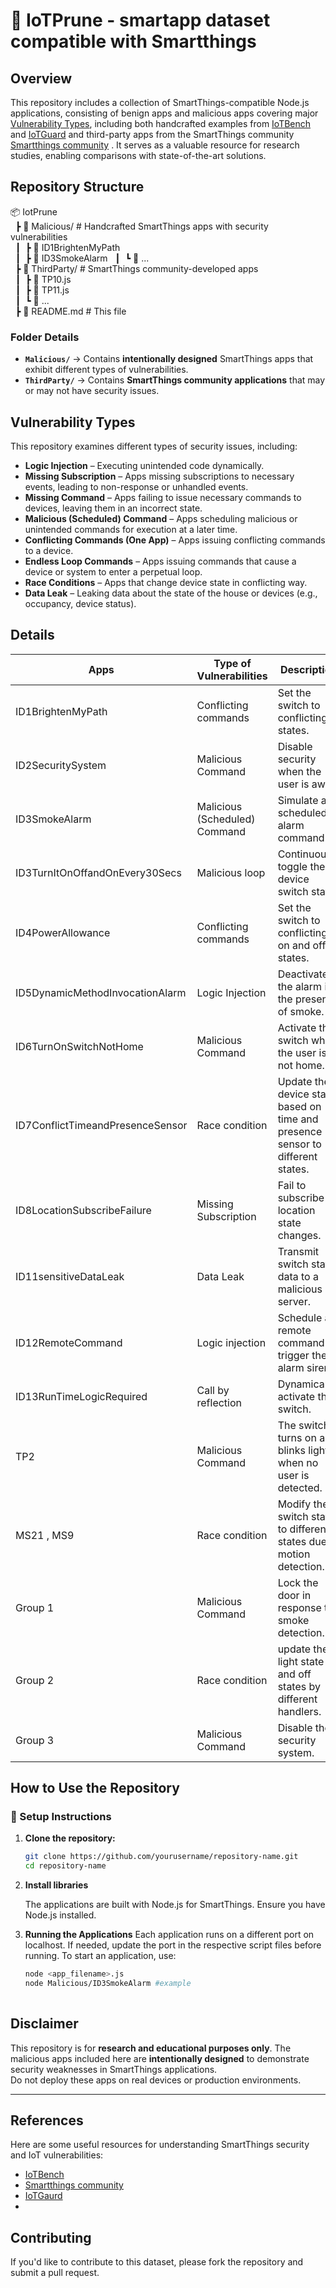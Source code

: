 # 📌 IoTPrune - smartapp dataset compatible with Smartthings

## Overview  
This repository includes a collection of SmartThings-compatible Node.js applications, consisting of benign apps and malicious apps covering major [Vulnerability Types](#vulnerability-types), including both handcrafted examples from <a href="https://github.com/IoTBench/IoTBench-test-suite/tree/master/smartThings/smartThings-Soteria" target="_blank">IoTBench</a> and <a href="https://www.ndss-symposium.org/ndss-paper/iotguard-dynamic-enforcement-of-security-and-safety-policy-in-commodity-iot/" target="_blank">IoTGuard</a> and third-party apps from the SmartThings community [Smartthings community](https://community.smartthings.com/) . It serves as a valuable resource for research studies, enabling comparisons with state-of-the-art solutions.

## Repository Structure 
📦 IotPrune  
&nbsp;&nbsp;┣ 📂 Malicious/      # Handcrafted SmartThings apps with security vulnerabilities  
&nbsp;&nbsp;┃&nbsp;&nbsp;┣ 📜 ID1BrightenMyPath  
&nbsp;&nbsp;┃&nbsp;&nbsp;┣ 📜 ID3SmokeAlarm 
&nbsp;&nbsp;┃&nbsp;&nbsp;┗ 📜 ...  
&nbsp;&nbsp;┣ 📂 ThirdParty/    # SmartThings community-developed apps  
&nbsp;&nbsp;┃&nbsp;&nbsp;┣ 📜 TP10.js  
&nbsp;&nbsp;┃&nbsp;&nbsp;┣ 📜 TP11.js  
&nbsp;&nbsp;┃&nbsp;&nbsp;┗ 📜 ...  
&nbsp;&nbsp;┣ 📜 README.md            # This file  

### Folder Details  
- **`Malicious/`** → Contains **intentionally designed** SmartThings apps that exhibit different types of vulnerabilities.  
- **`ThirdParty/`** → Contains **SmartThings community applications** that may or may not have security issues.

## Vulnerability Types
This repository examines different types of security issues, including:  

- **Logic Injection** – Executing unintended code dynamically.  
- **Missing Subscription** – Apps missing subscriptions to necessary events, leading to non-response or unhandled events.  
- **Missing Command** – Apps failing to issue necessary commands to devices, leaving them in an incorrect state.  
- **Malicious (Scheduled) Command** – Apps scheduling malicious or unintended commands for execution at a later time.  
- **Conflicting Commands (One App)** – Apps issuing conflicting commands to a device.  
- **Endless Loop Commands** – Apps issuing commands that cause a device or system to enter a perpetual loop.  
- **Race Conditions** – Apps that change device state in conflicting way.
- **Data Leak** – Leaking data about the state of the house or devices (e.g., occupancy, device status).
  
## Details


| Apps  | Type of Vulnerabilities  | Description  |
|-----------|-----------|-----------|
| ID1BrightenMyPath     | Conflicting commands  | Set the switch to conflicting states.  |
| ID2SecuritySystem     | Malicious Command  | Disable security when the user is away.  |
| ID3SmokeAlarm     | Malicious (Scheduled) Command  | Simulate a scheduled alarm command.  |
| ID3TurnItOnOffandOnEvery30Secs     | Malicious loop  | Continuously toggle the device switch state. |
| ID4PowerAllowance     | Conflicting commands | Set the switch to conflicting on and off states.  |
| ID5DynamicMethodInvocationAlarm     | Logic Injection  | Deactivate the alarm in the presence of smoke.  |
| ID6TurnOnSwitchNotHome     | Malicious Command  | Activate the switch when the user is not home. |
| ID7ConflictTimeandPresenceSensor     | Race condition  | Update the device state based on time and presence sensor to different states. |
| ID8LocationSubscribeFailure     | Missing Subscription  | Fail to subscribe to location state changes.  |
| ID11sensitiveDataLeak    | Data Leak | Transmit switch state data to a malicious server. |
| ID12RemoteCommand    | Logic injection | Schedule a remote command to trigger the alarm siren. |
| ID13RunTimeLogicRequired    | Call by reflection | Dynamically activate the switch. |
| TP2    | Malicious Command | The switch turns on and blinks lights when no user is detected. |
| MS21 , MS9    | Race condition | Modify the switch state to different states due to motion detection. |
| Group 1    | Malicious Command | Lock the door in response to smoke detection. |
| Group 2    | Race condition | update the light state on and off states by different handlers. |
| Group 3    | Malicious Command | Disable the security system. |



## How to Use the Repository  
### 🔧 Setup Instructions  
1. **Clone the repository:**  
   ```bash
   git clone https://github.com/yourusername/repository-name.git
   cd repository-name
2. **Install libraries**
   
   The applications are built with Node.js for SmartThings. Ensure you have Node.js installed.

3. **Running the Applications**
Each application runs on a different port on localhost. If needed, update the port in the respective script files before running.
To start an application, use:
    ```bash
    node <app_filename>.js
    node Malicious/ID3SmokeAlarm #example
     
##  Disclaimer  
This repository is for **research and educational purposes only**. The malicious apps included here are **intentionally designed** to demonstrate security weaknesses in SmartThings applications.  
Do not deploy these apps on real devices or production environments.

---

## References  
Here are some useful resources for understanding SmartThings security and IoT vulnerabilities:  

- [IoTBench](https://github.com/IoTBench/IoTBench-test-suite/tree/master/smartThings/smartThings-Soteria)  
- [Smartthings community](https://community.smartthings.com/)  
- [IoTGaurd](https://www.ndss-symposium.org/ndss-paper/iotguard-dynamic-enforcement-of-security-and-safety-policy-in-commodity-iot/)
- 
## Contributing
If you'd like to contribute to this dataset, please fork the repository and submit a pull request.  
